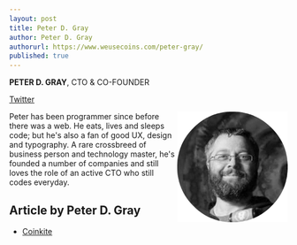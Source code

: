 ```yaml
---
layout: post
title: Peter D. Gray
author: Peter D. Gray
authorurl: https://www.weusecoins.com/peter-gray/
published: true
---
```


<p><strong>PETER D. GRAY</strong>, CTO & CO-FOUNDER</p>
<p><a class="social-link" title="Peter D. Gray" href="https://twitter.com/dochex" target="_blank">Twitter</a></p>
<p><img src="/images/peter-gray.png" alt="Peter D. Gray" style="float: right; margin-bottom: 20px;"/> Peter has been programmer since before there was a web. He eats, lives and sleeps code; but he's also a fan of good UX, design and typography. A rare crossbreed of business person and technology master, he's founded a number of companies and still loves the role of an active CTO who still codes everyday.

## Article by Peter D. Gray
<ul>
<li><a href="/coinkite/">Coinkite</a></li>
</ul>